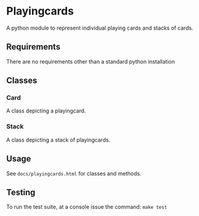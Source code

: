 # Playingcards
A python module to represent individual playing cards and stacks of cards.

## Requirements
There are no requirements other than a standard python installation

## Classes

### Card
A class depicting a playingcard.

### Stack
A class depicting a stack of playingcards.

## Usage
See `docs/playingcards.html` for classes and methods.

## Testing
To run the test suite, at a console issue the command:
`make test`
